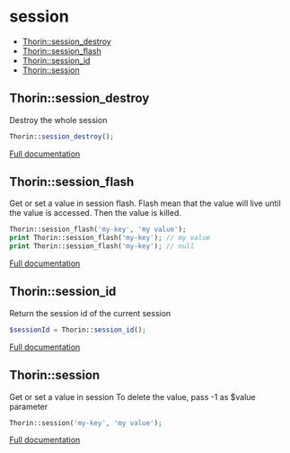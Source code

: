 # session

- [Thorin::session_destroy](#Thorin_session_destroy)
- [Thorin::session_flash](#Thorin_session_flash)
- [Thorin::session_id](#Thorin_session_id)
- [Thorin::session](#Thorin_session)
<a name="Thorin_session_destroy"></a>
## Thorin::session_destroy
Destroy the whole session
```php
Thorin::session_destroy();
```

[Full documentation](/doc/src/functions/session/t_session_destroy.md)

<a name="Thorin_session_flash"></a>
## Thorin::session_flash
Get or set a value in session flash.
Flash mean that the value will live until the value is accessed. Then the value is killed.
```php
Thorin::session_flash('my-key', 'my value');
print Thorin::session_flash('my-key'); // my value
print Thorin::session_flash('my-key'); // null
```

[Full documentation](/doc/src/functions/session/t_session_flash.md)

<a name="Thorin_session_id"></a>
## Thorin::session_id
Return the session id of the current session
```php
$sessionId = Thorin::session_id();
```

[Full documentation](/doc/src/functions/session/t_session_id.md)

<a name="Thorin_session"></a>
## Thorin::session
Get or set a value in session
To delete the value, pass -1 as $value parameter
```php
Thorin::session('my-key', 'my value');
```

[Full documentation](/doc/src/functions/session/t_session.md)
